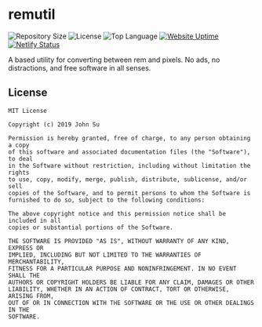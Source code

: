 # remutil
![Repository Size](https://img.shields.io/github/repo-size/Tyncture/remutil.svg?t&style=flat-square)
![License](https://img.shields.io/github/license/Tyncture/remutil.svg?&style=flat-square)
![Top Language](https://img.shields.io/github/languages/top/Tyncture/remutil.svg?&style=flat-square)
[![Website Uptime](https://img.shields.io/website-up-down-green-red/http/remutil.tyncture.dev.svg?label=remutil.tynvcture.dev&style=flat-square)](https://remutil.tyncture.dev)
[![Netlify Status](https://api.netlify.com/api/v1/badges/2fe921ff-bbac-48f1-8c61-38462f837370/deploy-status)](https://remutil.tyncture.dev)


A  based utility for converting between rem and pixels. No ads, no distractions, 
and free software in all senses.

## License
```
MIT License

Copyright (c) 2019 John Su

Permission is hereby granted, free of charge, to any person obtaining a copy
of this software and associated documentation files (the "Software"), to deal
in the Software without restriction, including without limitation the rights
to use, copy, modify, merge, publish, distribute, sublicense, and/or sell
copies of the Software, and to permit persons to whom the Software is
furnished to do so, subject to the following conditions:

The above copyright notice and this permission notice shall be included in all
copies or substantial portions of the Software.

THE SOFTWARE IS PROVIDED "AS IS", WITHOUT WARRANTY OF ANY KIND, EXPRESS OR
IMPLIED, INCLUDING BUT NOT LIMITED TO THE WARRANTIES OF MERCHANTABILITY,
FITNESS FOR A PARTICULAR PURPOSE AND NONINFRINGEMENT. IN NO EVENT SHALL THE
AUTHORS OR COPYRIGHT HOLDERS BE LIABLE FOR ANY CLAIM, DAMAGES OR OTHER
LIABILITY, WHETHER IN AN ACTION OF CONTRACT, TORT OR OTHERWISE, ARISING FROM,
OUT OF OR IN CONNECTION WITH THE SOFTWARE OR THE USE OR OTHER DEALINGS IN THE
SOFTWARE.
```
